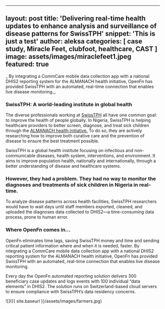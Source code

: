 ---
layout: post
title: 'Delivering real-time health updates to enhance analysis and surveillance of disease patterns for SwissTPH'
snippet: 'This is just a test'
author: aleksa
categories:
  [ case study, Miracle Feet, clubfoot, healthcare, CAST ]
 image: assets/images/miraclefeet1.jpeg
 featured: true
 ---

 _ By integrating a CommCare mobile data collection app with a national DHIS2 reporting system for the ALMANACH health initiative, OpenFn has provided SwissTPH with an automated, real-time connection that enables live disease monitoring._

### SwissTPH: A world-leading institute in global health

The diverse professionals working at [SwissTPH](https://www.swisstph.ch/en/) all have one common goal: to improve the health of people globally. In Nigeria, SwissTPH is helping healthcare providers to better screen, diagnose, and treat sick children through the [ALMANACH health initiative.](https://www.swisstph.ch/en/projects/project-detail/project-action/detail/project-controller/Projects/project/implementation-of-almanach-in-the-icrc/) To do so, they are actively researching how to improve both curative care and the prevention of disease to ensure the best treatment possible. 

SwissTPH is a global health institute focusing on infectious and non-communicable diseases, health system, interventions, and environment. It aims to improve population health, nationally and internationally, through a better understanding of disease and healthcare systems.

### However, they had a problem. They had no way to monitor the diagnoses and treatments of sick children in Nigeria in real-time. 

 To analyze disease patterns across health facilities, SwissTPH researchers would have to wait days until staff members exported, cleaned, and uploaded the diagnoses data collected to DHIS2—a time-consuming data process, prone to human error. 

### Where OpenFn comes in...

OpenFn eliminates time lags, saving SwissTPH money and time and sending critical patient information where and when it is needed, faster. By integrating a CommCare mobile data collection app with a national DHIS2 reporting system for the ALMANACH health initiative, OpenFn has provided SwissTPH with an automated, real-time connection that enables live disease monitoring. 

Every day the OpenFn automated reporting solution delivers 300 beneficiary case updates and logs events with 100 individual “data elements” in DHIS2. The solution runs on Switzerland-based cloud servers to ensure compliance with SwissTPH’s data residency concerns. 
 

![]({{ site.baseurl }}/assets/images/farmers.jpg)

